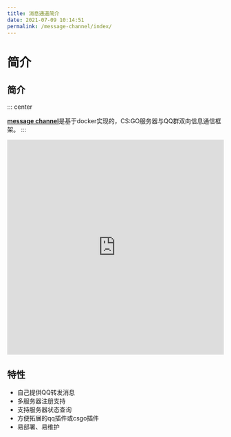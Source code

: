 ```yaml
---
title: 消息通道简介
date: 2021-07-09 10:14:51
permalink: /message-channel/index/
---
```

# 简介

## 简介

::: center
<br/>

[**message channel**](https://github.com/hx-w/message-channel)是基于docker实现的，CS:GO服务器与QQ群双向信息通信框架。
:::

<iframe src="https://www.processon.com/view/link/612a3645e0b34d3550f1163a" width="100%" height="500" frameborder="0" scrolling="No" leftmargin="0" topmargin="0"></iframe>

## 特性

* 自己提供QQ转发消息
* 多服务器注册支持
* 支持服务器状态查询
* 方便拓展的qq插件或csgo插件
* 易部署、易维护
